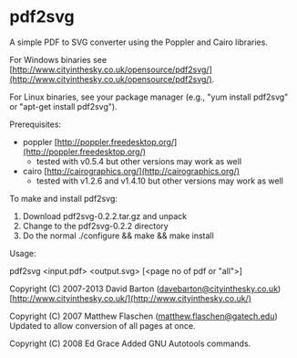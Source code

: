 pdf2svg
=======

A simple PDF to SVG converter using the Poppler and Cairo libraries.

For Windows binaries see [http://www.cityinthesky.co.uk/opensource/pdf2svg/](http://www.cityinthesky.co.uk/opensource/pdf2svg/).

For Linux binaries, see your package manager (e.g., "yum install pdf2svg" or "apt-get install pdf2svg").

Prerequisites:

* poppler [http://poppler.freedesktop.org/](http://poppler.freedesktop.org/)
    - tested with v0.5.4 but other versions may work as well
* cairo [http://cairographics.org/](http://cairographics.org/)
    - tested with v1.2.6 and v1.4.10 but other versions may work as well


To make and install pdf2svg:

1) Download pdf2svg-0.2.2.tar.gz and unpack
2) Change to the pdf2svg-0.2.2 directory
3) Do the normal ./configure && make && make install


Usage:

pdf2svg &lt;input.pdf&gt; &lt;output.svg&gt; \[&lt;page no of pdf or "all"&gt;\]


Copyright (C) 2007-2013 David Barton (davebarton@cityinthesky.co.uk)
[http://www.cityinthesky.co.uk/](http://www.cityinthesky.co.uk/)

Copyright (C) 2007 Matthew Flaschen (matthew.flaschen@gatech.edu)
Updated to allow conversion of all pages at once.

Copyright (C) 2008 Ed Grace
Added GNU Autotools commands.
